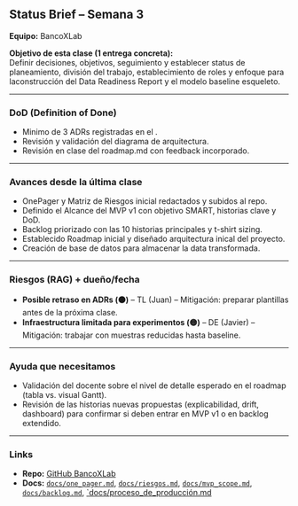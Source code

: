 ## Status Brief – Semana 3

**Equipo:** BancoXLab  

**Objetivo de esta clase (1 entrega concreta):**  
Definir decisiones, objetivos, seguimiento y establecer status de planeamiento, división del trabajo, establecimiento de roles y enfoque para laconstrucción del Data Readiness Report y el modelo baseline esqueleto.

---

### DoD (Definition of Done)
- Minimo de 3 ADRs registradas en el .  
- Revisión y validación del diagrama de arquitectura.  
- Revisión en clase del roadmap.md con feedback incorporado.  

---

### Avances desde la última clase
- OnePager y Matriz de Riesgos inicial redactados y subidos al repo.  
- Definido el Alcance del MVP v1 con objetivo SMART, historias clave y DoD.  
- Backlog priorizado con las 10 historias principales y t-shirt sizing.
- Establecido Roadmap inicial y diseñado arquitectura inical del proyecto.
- Creación de base de datos para almacenar la data transformada.

---

### Riesgos (RAG) + dueño/fecha  
- **Posible retraso en ADRs (🟠)** – TL (Juan) – Mitigación: preparar plantillas antes de la próxima clase.  
- **Infraestructura limitada para experimentos (🟡)** – DE (Javier) – Mitigación: trabajar con muestras reducidas hasta baseline.  

---

### Ayuda que necesitamos
- Validación del docente sobre el nivel de detalle esperado en el roadmap (tabla vs. visual Gantt).  
- Revisión de las historias nuevas propuestas (explicabilidad, drift, dashboard) para confirmar si deben entrar en MVP v1 o en backlog extendido.  

---

### Links
- **Repo:** [GitHub BancoXLab](https://github.com/BancoXLab/deteteccion_clientes_banco)  
- **Docs:** [`docs/one_pager.md`](https://github.com/BancoXLab/deteteccion_clientes_banco/docs/one_pager.md), [`docs/riesgos.md`](https://github.com/BancoXLab/deteteccion_clientes_banco/docs/riesgos.md), [`docs/mvp_scope.md`](https://github.com/BancoXLab/deteteccion_clientes_banco/docs/mvp_scope.md), [`docs/backlog.md`](https://github.com/BancoXLab/deteteccion_clientes_banco/docs/backlog.md), [`docs/proceso_de_producción.md](https://github.com/BancoXLab/deteteccion_clientes_banco/docs/proceso_de_produccion.pdf)
